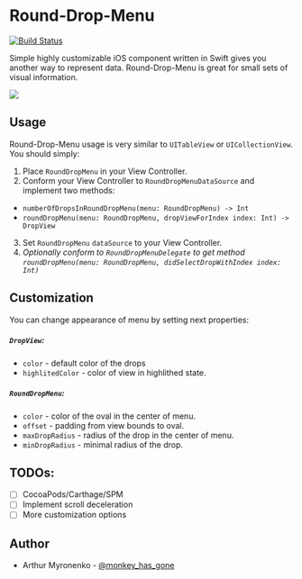 # Round-Drop-Menu

[![Build Status](https://travis-ci.org/burntheroad/Round-Drop-Menu.svg?branch=master)](https://travis-ci.org/burntheroad/Round-Drop-Menu)

Simple highly customizable iOS component written in Swift gives you another way to represent data. Round-Drop-Menu is great for small sets of visual information.

![](http://i.imgur.com/gJLDmAP.gif)

## Usage
Round-Drop-Menu usage is very similar to `UITableView` or `UICollectionView`. You should simply:

1. Place `RoundDropMenu` in your View Controller.
2. Conform your View Controller to `RoundDropMenuDataSource` and implement two methods:
* `numberOfDropsInRoundDropMenu(menu: RoundDropMenu) -> Int`
* `roundDropMenu(menu: RoundDropMenu, dropViewForIndex index: Int) -> DropView`
3.  Set `RoundDropMenu` `dataSource` to your View Controller. 
4.  *Optionally conform to `RoundDropMenuDelegate` to get method `roundDropMenu(menu: RoundDropMenu, didSelectDropWithIndex index: Int)`*

## Customization
You can change appearance of menu by setting next properties:

##### `DropView`:
* `color` - default color of the drops
* `highlitedColor` - color of view in highlithed state.

##### `RoundDropMenu`:
* `color` - color of the oval in the center of menu.
* `offset` - padding from view bounds to oval.
* `maxDropRadius` - radius of the drop in the center of menu.
* `minDropRadius` - minimal radius of the drop.

## TODOs:
- [ ] CocoaPods/Carthage/SPM
- [ ] Implement scroll deceleration
- [ ] More customization options

## Author
* Arthur Myronenko - [@monkey_has_gone](https://twitter.com/monkey_has_gone)